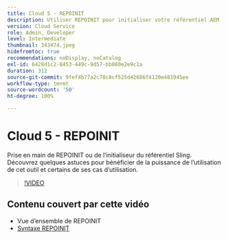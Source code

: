 ```yaml
---
title: Cloud 5 - REPOINIT
description: Utiliser REPOINIT pour initialiser votre référentiel AEM
version: Cloud Service
role: Admin, Developer
level: Intermediate
thumbnail: 343474.jpeg
hidefromtoc: true
recommendations: noDisplay, noCatalog
exl-id: 6428d1c2-8453-449c-9d57-bb860e2e9c1a
duration: 312
source-git-commit: 9fef4b77a2c70c8cf525d42686f4120e481945ee
workflow-type: tm+mt
source-wordcount: '50'
ht-degree: 100%

---
```


# Cloud 5 - REPOINIT

Prise en main de REPOINIT ou de l’initialiseur du référentiel Sling. Découvrez quelques astuces pour bénéficier de la puissance de l’utilisation de cet outil et certains de ses cas d’utilisation.

>[!VIDEO](https://video.tv.adobe.com/v/343474?quality=12&learn=on)

## Contenu couvert par cette vidéo

+ Vue d’ensemble de REPOINIT
+ [Syntaxe REPOINIT](https://sling.apache.org/documentation/bundles/repository-initialization.html#appendix-a-repoinit-syntax-parser-test-scenarios-1)
